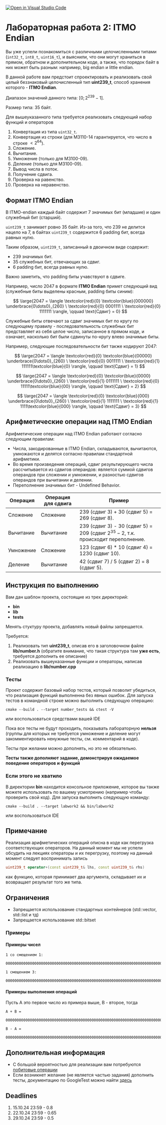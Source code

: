 [![Open in Visual Studio Code](https://classroom.github.com/assets/open-in-vscode-2e0aaae1b6195c2367325f4f02e2d04e9abb55f0b24a779b69b11b9e10269abc.svg)](https://classroom.github.com/online_ide?assignment_repo_id=16325676&assignment_repo_type=AssignmentRepo)
# Лабораторная работа 2: ITMO Endian

Вы уже успели познакомиться с различными целочисленными типами (`int32_t`, `int8_t`, `uint16_t`), и выяснили, что они могут храниться в прямом, обратном и дополнительном коде, а также, что порядок байт в них может быть разным: например, big endian и little endian.

В данной работе вам предстоит спроектировать и реализовать свой целый беззнаковый целочисленный тип **uint239_t**, способ хранения которого - **ITMO Endian**.

Диапазон значений данного типа: $[0; 2^{239} - 1]$.

Размер типа: 35 байт.

Для вышеуказанного типа требуется реализовать следующий набор функций и операторов

1. Конвертация из типа `uint32_t`.
2. Конвертация из строки (для M3110-14 гарантируется, что число в строке $< 2^{64}$).
3. Сложение.
4. Вычитание.
5. Умножение (только для M3100-09).
6. Деление (только для M3100-09).
7. Вывод числа в поток.
8. Получение сдвига.
9. Проверка на равенство.
10. Проверка на неравенство.


## Формат ITMO Endian

В ITMO-endian каждый байт содержит 7 значимых бит (младшие) и один служебный бит (старший).

`uint239_t` занимает ровно 35 байт. Из-за того, что 239 не делится нацело на 7, в байтах `uint239_t` содержится 6 padding бит, всегда равных нулю.

Таким образом, `uint239_t`, записанный в двоичном виде содержит:
- 239 значимых бит.
- 35 служебных бит, отвечающих за сдвиг.
- 6 padding бит, всегда равных нулю.

Важно заметить, что padding биты учавствуют в сдвиге.

Например, число 2047 в формате **ITMO Endian** примет следующий вид (служебные биты выделены красным, padding биты синим):

$$
\large{2047 = \langle \textcolor{red}{0} \textcolor{blue}{000000} \underbrace{0\dots0}_{260} \ \textcolor{red}{0} 0001111 \ \textcolor{red}{0} 1111111 \rangle, \qquad \text{Сдвиг} = 0}
$$

Служебные биты отвечают за сдвиг значимых бит по кругу по следующему правилу - последовательность служебных бит представляет из себя целое число, записанное в прямом коде, и означает, насколько бит были сдвинуты по-кругу влево значимые биты.

Например, следующие последовательности бит также кодируют 2047:

$$
\large{2047 = \langle \textcolor{red}{0} \textcolor{blue}{00000} \underbrace{0\dots0}_{260} \ \textcolor{red}{0} 0011111 \ \textcolor{red}{1} 111111\textcolor{blue}{0} \rangle, \qquad \text{Cдвиг} = 1}
$$

$$
\large{2047 = \langle \textcolor{red}{0} \textcolor{blue}{0000} \underbrace{0\dots0}_{260} \ \textcolor{red}{1} 0111111 \ \textcolor{red}{0} 11111\textcolor{blue}{00} \rangle, \qquad \text{Cдвиг} = 2}
$$

$$
\large{2047 = \langle \textcolor{red}{0} \textcolor{blue}{000} \underbrace{0\dots0}_{260} \ \textcolor{red}{1} 1111111 \ \textcolor{red}{1} 1111\textcolor{blue}{000} \rangle, \qquad \text{Cдвиг} = 3}
$$

## Арифметические операции над ITMO Endian

Арифметические операции над ITMO Endian работают согласно следующим правилам:
 - Числа, закодированные в ITMO Endian, складываются, вычитаются, умножаются и делятся согласно правилам стандартной арифметики.
 - Во время произведения операций, сдвиг результирующего числа рассчитывается из сдвигов операндов: является суммой сдвигов операндов при сложении и умножении, и разностью сдвигов операндов при вычитании и делении.
 - Переполнение значимых бит - Undefined Behavior.

| Операция  | Операция для сдвига | Пример                                                                                |
|-----------|---------------------|---------------------------------------------------------------------------------------|
| Сложение  | Сложение            | 239 (сдвиг 3) + 30 (сдвиг 5) = 269 (сдвиг 8).                                         |
| Вычитание | Вычитание           | 239 (сдвиг 3) - 30 (сдвиг 5) = 209 (сдвиг $2^{35} - 2$, т.к. происходит переполнение. |
| Умножение | Сложение            | 123 (сдвиг 6) * 10 (сдвиг 4) = 1230 (сдвиг 10).                                       |
| Деление   | Вычитание           | 42 (сдвиг 7) / 5 (сдвиг 2) = 8 (сдвиг 5).                                             |

## Инструкция по выполнению

Вам дан шаблон проекта, состоящие из трех директорий:
- **bin**
- **lib**
- **tests**

Менять стуктуру проекта, добавлять новый файлы запрещается.

Требуется:
  1. Реализовать тип **uint239_t**, описав его в заголовочном файле **lib/number.h** (обратите внимание, что такая структура там **уже есть**, требуется дополнить ее описание)
  2. Реализовать вышеуказанные функции и операторы, написав реализацию в **lib/number.cpp**

### Тесты

Проект содержит базовый набор тестов, который позволит убедиться, что реализация функций выполненна без явных ошибок.
Для запуска тестов в командной строке можно выполнить следующую операцию:

```
cmake --build . --target number_tests && ctest -V
```
или воспользоваться средствами вашей IDE

Пока все тесты не будут проходить, показывать лабораторную **нельзя** (группы для которых не требуется умножение и деление могут закомментировать ненужные тесты, см. комментарий в коде).

Тесты при желании можно дополнять, но это не обязательно.

**Тесты также дополняют задание, демонстрируя ожидаемое поведение операторов и функций**

### Если этого не хватило

В директории **bin** находится консольное приложение, которое вы также можете использовать по вашему усмотрению (например чтобы проверить свой код).
Для запуска выполнить следующую команду:

```
cmake --build . --target labwork2 && bin/labwork2
```
или воспользоваться IDE

## Примечание
 
  Реализация арифметических операций описна в коде как перегрузка соответствующих операторов. На данный момент мы не успели обсудить на лекциях операторы и их перегрузку, поэтому на данный момент следует воспринимать запись

  ```cpp
  uint239_t operator+(const uint239_t& lhs, const uint239_t& rhs)
  ```

  как функцию, которая принимает два аргумента, складывает их и возвращает результат того же типа.
  

## Ограничения
 - Запрещается использование стандартных контейнеров (std::vector, std::list и тд)
 - Запрещается использование std::bitset


### Примеры

#### Примеры чисел

```
1 со смещением 1:

0000000000000000000000000000000000000000000000000000000000000000000000000000000000000000000000000000000000000000000000000000000000000000000000000000000000000000000000000000000000000000000000000000000000000000000000000000000000000000000000000000000000000000000000000000000010000010

1 смещением 3:

0000000000000000000000000000000000000000000000000000000000000000000000000000000000000000000000000000000000000000000000000000000000000000000000000000000000000000000000000000000000000000000000000000000000000000000000000000000000000000000000000000000000000000000000001000000010001000
```

#### Примеры выполнения операций

Пусть А это первое число из примера выше, B - второе, тогда

```
A + B = 

0000000000000000000000000000000000000000000000000000000000000000000000000000000000000000000000000000000000000000000000000000000000000000000000000000000000000000000000000000000000000000000000000000000000000000000000000000000000000000000000000000000000000000100000000000000000100000

B - A = 

0000000000000000000000000000000000000000000000000000000000000000000000000000000000000000000000000000000000000000000000000000000000000000000000000000000000000000000000000000000000000000000000000000000000000000000000000000000000000000000000000000000000000000000000001000000000000000
```


## Дополнительная информация

 - С большой вероятностью для реализации вам потребуются [побитовые операции](https://en.cppreference.com/w/cpp/language/operator_arithmetic)
 - Если возникнет желание (не является частью задания) дополнить тесты, документацию по GoogleTest можно найти [здесь](https://google.github.io/googletest/)

## Deadlines

1. 15.10.24 23:59 - 0.8
2. 22.10.24 23:59 - 0.65
3. 29.10.24 23:59 - 0.5
